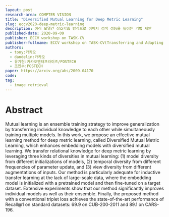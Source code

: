 ```yaml
---
layout: post
research-area: COMPTER VISION
title: "Diversified Mutual Learning for Deep Metric Learning"
slug: eccv2020-deep-metric-learning
description: 여러 모델간 상호학습 방식으로 이미지 검색 성능을 높이는 기법 제안
published-date: 2020-09-09
publisher: ECCV workshop on TASK-CV
publisher-fullname: ECCV workshop on TASK-CV(Transferring and Adapting Source Knowledge in Computer Vision)
authors:
  - tony:카카오
  - dandelin:카카오
  - 유기현:카카오엔터프라이즈/POSTECH
  - 조민수:POSTECH
paper: https://arxiv.org/abs/2009.04170
code:
tag:
  - image retrieval
---
```


# Abstract

Mutual learning is an ensemble training strategy to improve generalization by transferring individual knowledge to each other while simultaneously training multiple models. In this work, we propose an effective mutual learning method for deep metric learning, called Diversified Mutual Metric Learning, which enhances embedding models with diversified mutual learning. We transfer relational knowledge for deep metric learning by leveraging three kinds of diversities in mutual learning: (1) model diversity from different initializations of models, (2) temporal diversity from different frequencies of parameter update, and (3) view diversity from different augmentations of inputs. Our method is particularly adequate for inductive transfer learning at the lack of large-scale data, where the embedding model is initialized with a pretrained model and then fine-tuned on a target dataset. Extensive experiments show that our method significantly improves individual models as well as their ensemble. Finally, the proposed method with a conventional triplet loss achieves the state-of-the-art performance of Recall@1 on standard datasets: 69.9 on CUB-200-2011 and 89.1 on CARS-196.
